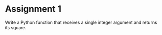 # Assignment 1
Write a Python function that receives a single integer argument and returns its square.

